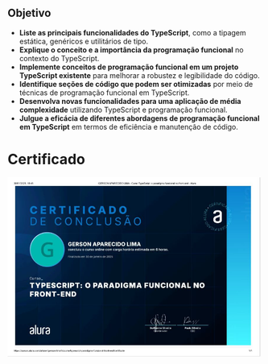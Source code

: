 ## Objetivo

- **Liste as principais funcionalidades do TypeScript**, como a tipagem estática, genéricos e utilitários de tipo.
- **Explique o conceito e a importância da programação funcional** no contexto do TypeScript.
- **Implemente conceitos de programação funcional em um projeto TypeScript existente** para melhorar a robustez e legibilidade do código.
- **Identifique seções de código que podem ser otimizadas** por meio de técnicas de programação funcional em TypeScript.
- **Desenvolva novas funcionalidades para uma aplicação de média complexidade** utilizando TypeScript e programação funcional.
- **Julgue a eficácia de diferentes abordagens de programação funcional em TypeScript** em termos de eficiência e manutenção de código.

# Certificado

![Certificado](https://github.com/GersonAparecidoLima/TypeScriptParadigmaFuncional/raw/master/certificado/certificado.JPG)

